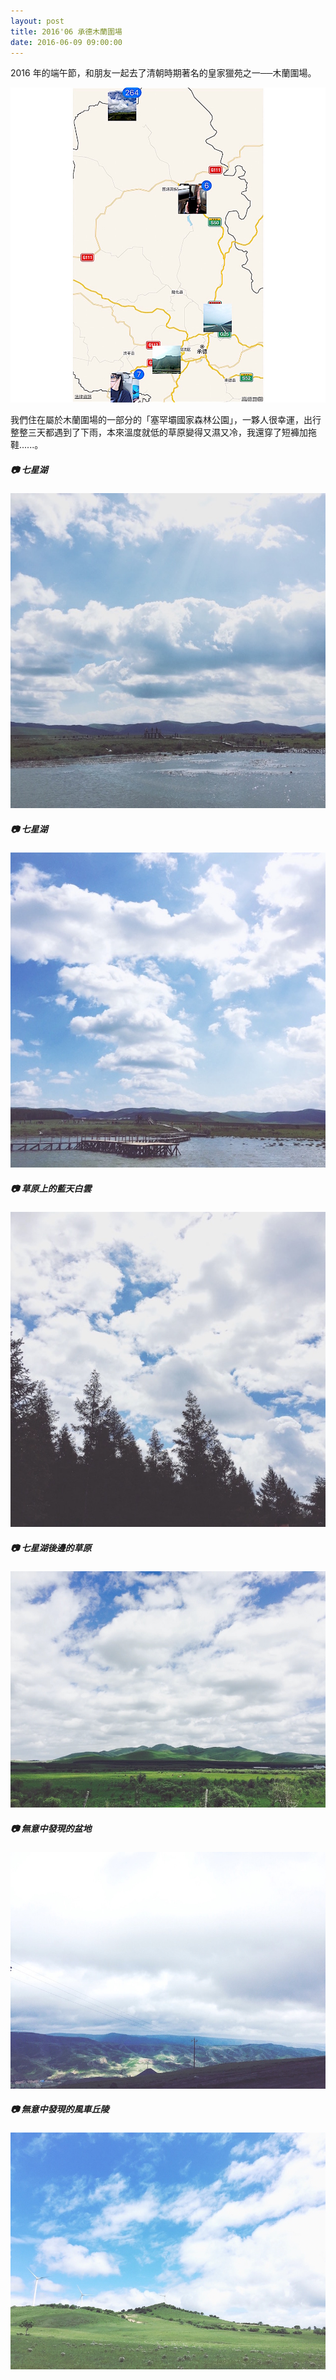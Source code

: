 ```yaml
---
layout: post
title: 2016'06 承德木蘭圍場
date: 2016-06-09 09:00:00
---
```


2016 年的端午節，和朋友一起去了清朝時期著名的皇家獵苑之一──木蘭圍場。

![image](/images/201606/mulanweichangmap.jpg)

我們住在屬於木蘭圍場的一部分的「塞罕壩國家森林公園」，一夥人很幸運，出行整整三天都遇到了下雨，本來溫度就低的草原變得又濕又冷，我還穿了短褲加拖鞋......。


##### 📷 七星湖


![image](/images/201606/mulanweichang4.jpg)

##### 📷 七星湖

![image](/images/201606/mulanweichang5.jpg)

##### 📷 草原上的藍天白雲

![image](/images/201606/mulanweichang3.jpg)

##### 📷 七星湖後邊的草原

![image](/images/201606/mulanweichang2.jpg)

##### 📷 無意中發現的盆地

![image](/images/201606/mulanweichang1.jpg)

##### 📷 無意中發現的風車丘陵

![image](/images/201606/mulanweichang6.jpg)

